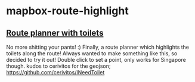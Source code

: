 # mapbox-route-highlight

## [Route planner with toilets](https://captmomo.github.io/mapbox-route-highlight/toilet/index.html)  
No more shitting your pants! :) Finally, a route planner which highlights the toilets along the route!
Always wanted to make something like this, so decided to try it out! Double click to set a point, only works for Singapore though.
kudos to cerivitos for the geojson; https://github.com/cerivitos/INeedToilet
